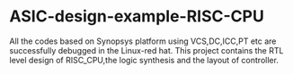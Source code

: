 # ASIC-design-example-RISC-CPU
All the codes based on Synopsys platform using VCS,DC,ICC,PT etc are successfully debugged in the Linux-red hat.
This project contains the RTL level design of RISC_CPU,the logic synthesis and the layout of controller.
